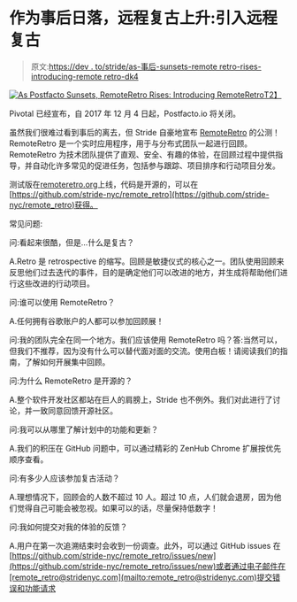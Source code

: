 # 作为事后日落，远程复古上升:引入远程复古

> 原文:[https://dev . to/stride/as-事后-sunsets-remote retro-rises-introducing-remote retro-dk4](https://dev.to/stride/as-postfacto-sunsets-remoteretro-rises-introducing-remoteretro-dk4)

[![As Postfacto Sunsets, RemoteRetro Rises: Introducing RemoteRetro](../Images/01939daa00f610cc6d73f34626f328cd.png)T2】](https://www.stridenyc.com/blog/postfacto-sunsets-remoteretro-rises)

Pivotal 已经宣布，自 2017 年 12 月 4 日起，Postfacto.io 将关闭。

虽然我们很难过看到事后的离去，但 Stride 自豪地宣布 [RemoteRetro](https://remoteretro.org/) 的公测！RemoteRetro 是一个实时应用程序，用于与分布式团队一起进行回顾。RemoteRetro 为技术团队提供了直观、安全、有趣的体验，在回顾过程中提供指导，并自动化许多常见的促进任务，包括参与跟踪、项目排序和行动项目分发。

测试版在[remoteretro.org](https://remoteretro.org/)上线，代码是开源的，可以在[https://github.com/stride-nyc/remote_retro](https://github.com/stride-nyc/remote_retro)获得。

常见问题:

问:看起来很酷，但是...什么是复古？

A.Retro 是 retrospective 的缩写。回顾是敏捷仪式的核心之一。团队使用回顾来反思他们过去迭代的事件，目的是确定他们可以改进的地方，并生成将帮助他们进行这些改进的行动项目。

问:谁可以使用 RemoteRetro？

A.任何拥有谷歌账户的人都可以参加回顾展！

问:我的团队完全在同一个地方。我们应该使用 RemoteRetro 吗？答:当然可以，但我们不推荐，因为没有什么可以替代面对面的交流。使用白板！请阅读我们的指南，了解如何开展集中回顾。

问:为什么 RemoteRetro 是开源的？

A.整个软件开发社区都站在巨人的肩膀上，Stride 也不例外。我们对此进行了讨论，并一致同意回馈开源社区。

问:我可以从哪里了解计划中的功能和更新？

A.我们的积压在 GitHub 问题中，可以通过精彩的 ZenHub Chrome 扩展按优先顺序查看。

问:有多少人应该参加复古活动？

A.理想情况下，回顾会的人数不超过 10 人。超过 10 点，人们就会退房，因为他们觉得自己可能会被忽视。如果可以的话，尽量保持低数字！

问:我如何提交对我的体验的反馈？

A.用户在第一次追溯结束时会收到一份调查。此外，可以通过 GitHub issues 在[https://github.com/stride-nyc/remote_retro/issues/new](https://github.com/stride-nyc/remote_retro/issues/new)或者通过电子邮件在[remote_retro@stridenyc.com](mailto:remote_retro@stridenyc.com)提交错误和功能请求